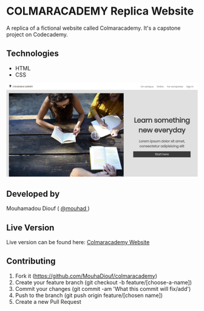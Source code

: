 # COLMARACADEMY Replica Website
A replica of a fictional website called Colmaracademy. It's a capstone project on Codecademy.
## Technologies

- HTML
- CSS

![screenshot](./assets/images/screenshot.png)

## Developed by

Mouhamadou Diouf ( <a href="https://github.com/MouhaDiouf"> @mouhad </a>)


## Live Version
Live version can be found here: <a href="https://mouhadiouf.github.io/colmaracademy/" target="_blank"> Colmaracademy Website </a>

## Contributing

1. Fork it (https://github.com/MouhaDiouf/colmaracademy)
2. Create your feature branch (git checkout -b feature/[choose-a-name])
3. Commit your changes (git commit -am 'What this commit will fix/add')
4. Push to the branch (git push origin feature/[chosen name])
5. Create a new Pull Request
